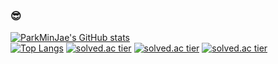 ### 😎

<!--
**Jeromy0515/Jeromy0515** is a ✨ _special_ ✨ repository because its `README.md` (this file) appears on your GitHub profile.

Here are some ideas to get you started:

- 🔭 I’m currently working on ...
- 🌱 I’m currently learning ...
- 👯 I’m looking to collaborate on ...
- 🤔 I’m looking for help with ...
- 💬 Ask me about ...
- 📫 How to reach me: ...
- 😄 Pronouns: ...
- ⚡ Fun fact: ...
-->
[![ParkMinJae's GitHub stats](https://github-readme-stats.vercel.app/api?username=Jeromy0515&show_icons=true&theme=dark)](https://github.com/Jeromy0515/github-readme-stats)
<br>
[![Top Langs](https://github-readme-stats.vercel.app/api/top-langs/?username=Jeromy0515&layout=compact&show_icons=true&theme=dark)](https://github.com/Jeromy0515/github-readme-stats)
[![solved.ac tier](http://mazassumnida.wtf/api/generate_badge?boj={yoo11052})](https://solved.ac/{yoo11052})
[![solved.ac tier](http://mazassumnida.wtf/api/v2/generate_badge?boj={yoo11052})](https://solved.ac/{yoo11052})
[![solved.ac tier](http://mazassumnida.wtf/api/mini/generate_badge?boj={yoo11052})](https://solved.ac/{yoo11052})

